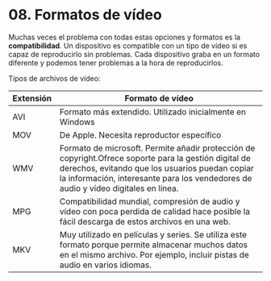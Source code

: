 # 08. Formatos de vídeo

Muchas veces el problema con todas estas opciones y formatos es la **compatibilidad**. Un dispositivo es compatible con un tipo de vídeo si es capaz de reproducirlo sin problemas. Cada dispositivo graba en un formato diferente y podemos tener problemas a la hora de reproducirlos.

Tipos de archivos de vídeo:

| Extensión | Formato de vídeo                                                                                                                                                                                                                              |
| --------- | --------------------------------------------------------------------------------------------------------------------------------------------------------------------------------------------------------------------------------------------- |
| AVI       | Formato más extendido. Utilizado inicialmente en Windows                                                                                                                                                                                      |
| MOV       | De Apple. Necesita reproductor específico                                                                                                                                                                                                     |
| WMV       | Formato de microsoft. Permite añadir protección de copyright.Ofrece soporte para la gestión digital de derechos, evitando que los usuarios puedan copiar la información, interesante para los vendedores de audio y vídeo digitales en línea. |
| MPG       | Compatibilidad mundial, compresión de audio y vídeo con poca perdida de calidad hace posible la fácil descarga de estos archivos en una web.                                                                                                  |
| MKV       | Muy utilizado en películas y series. Se utiliza este formato porque permite almacenar muchos datos en el mismo archivo. Por ejemplo, incluir pistas de audio en varios idiomas.                                                               |
